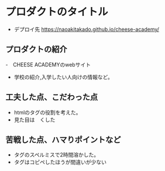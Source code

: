 # プロダクトのタイトル

- デプロイ先 https://naoakitakado.github.io/cheese-academy/

## プロダクトの紹介

-　CHEESE ACADEMYのwebサイト
- 学校の紹介,入学したい人向けの情報など。

## 工夫した点、こだわった点


- htmlのタグの役割を考えた。
- 見た目は　くした

## 苦戦した点、ハマりポイントなど

- タグのスペルミスで2時間溶かした。
- タグはコピペしたほうが間違いが少ない
